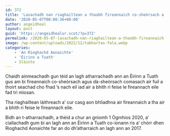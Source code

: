 ```yaml
---
id: 372
title: 'Lasachadh nan riaghailtean a thaobh fireannaich co-sheòrsach a’ toirt seachad fala ann an Èirinn a Tuath'
date: '2020-05-07T08:00:36+00:00'
author: angeidheal
layout: post
guid: 'https://angeidhealur.scot/?p=372'
permalink: /2020-05-07-lasachadh-nan-riaghailtean-a-thaobh-fireannaich-co-sheorsach-a-toirt-seachad-fala-ann-an-eirinn-a-tuath/
image: /wp-content/uploads/2022/12/tabhartas-fala.webp
categories:
    - 'An Rìoghachd Aonaichte'
    - 'Èirinn a Tuath'
    - Slàinte
---
```


Chaidh ainmeachadh gun tèid an lagh atharrachadh ann an Èirinn a Tuath gus am bi fireannaich co-sheòrsach agus dà-sheòrsach comasach air fuil a thoirt seachad cho fhad ’s nach eil iad air a bhith ri feise le fireannach eile fad trì mìosan.

Tha riaghailtean làithreach a’ cur casg aon bhliadhna air fireannaich a tha air a bhith ri feise le fireannach eile.

Bidh an t-atharrachadh, a thèid a chur an gnìomh 1 Ògmhios 2020, a’ ciallachadh gum bi an lagh ann an Èirinn a Tuath co-ionann ris a’ chòrr dhen Rìoghachd Aonaichte far an do dh’atharraich an lagh ann an 2017.
